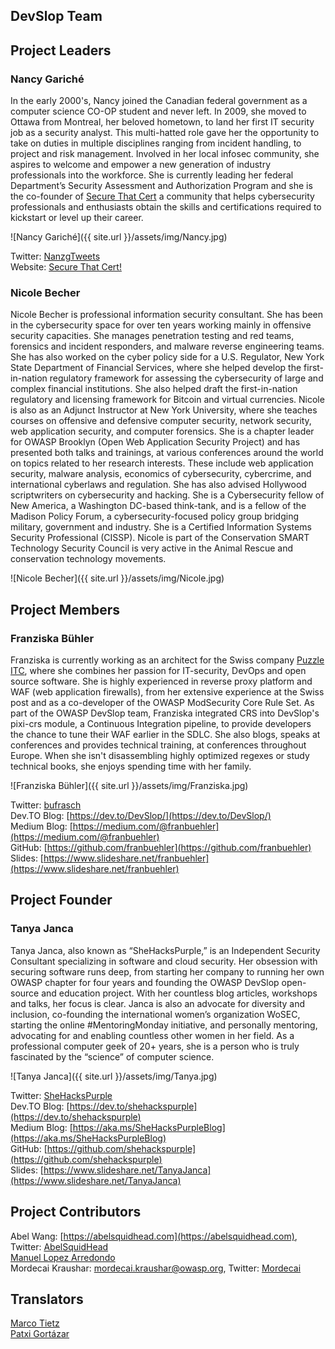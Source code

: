## DevSlop Team

## Project Leaders

### Nancy Gariché

In the early 2000's, Nancy joined the Canadian federal government as a computer science CO-OP student and never left. In 2009, she moved to Ottawa from Montreal, her beloved hometown, to land her first IT security job as a security analyst. This multi-hatted role gave her the opportunity to take on duties in multiple disciplines ranging from incident handling, to project and risk management. Involved in her local infosec community, she aspires to welcome and empower a new generation of industry professionals into the workforce. She is currently leading her federal Department’s Security Assessment and Authorization Program and she is the co-founder of [Secure That Cert]("http://www.securethatcert.com/) a community that helps cybersecurity professionals and enthusiasts obtain the skills and certifications required to kickstart or level up their career.

![Nancy Gariché]({{ site.url }}/assets/img/Nancy.jpg)

Twitter: [NanzgTweets](https://twitter.com/nanzgtweets)  
Website: [Secure That Cert!](http://www.securethatcert.com/)

### Nicole Becher

Nicole Becher is professional information security consultant. She has been in the cybersecurity space for over ten years working mainly in offensive security capacities. She manages penetration testing and red teams, forensics and incident responders, and malware reverse engineering teams. She has also worked on the cyber policy side for a U.S. Regulator, New York State Department of Financial Services, where she helped develop the first-in-nation regulatory framework for assessing the cybersecurity of large and complex financial institutions.  She also helped draft the first-in-nation  regulatory and licensing framework for Bitcoin and virtual currencies. Nicole is also as an Adjunct Instructor at New York University, where she teaches courses on offensive and defensive computer security, network security, web application security, and computer forensics. She is a chapter leader for OWASP Brooklyn (Open Web Application Security Project) and has presented both talks and trainings, at various conferences around the world on topics related to her research interests. These include web application security, malware analysis, economics of cybersecurity, cybercrime, and international cyberlaws and regulation.  She has also advised Hollywood scriptwriters on cybersecurity and hacking. She is a Cybersecurity fellow of New America, a Washington DC-based think-tank, and is a fellow of the Madison Policy Forum, a cybersecurity-focused policy group bridging military, government and industry. She is a Certified Information Systems Security Professional (CISSP).  Nicole is part of the Conservation SMART Technology Security Council is very active in the Animal Rescue and conservation technology movements.

![Nicole Becher]({{ site.url }}/assets/img/Nicole.jpg)

## Project Members

### Franziska Bühler

 Franziska is currently working as an architect for the Swiss company [Puzzle ITC](https://www.puzzle.ch/), where she combines her passion for IT-security, DevOps and open source software. She is highly experienced in reverse proxy platform and WAF (web application firewalls), from her extensive experience at the Swiss post and as a co-developer of the OWASP ModSecurity Core Rule Set. As part of the OWASP DevSlop team, Franziska integrated CRS into DevSlop's pixi-crs module, a Continuous Integration pipeline, to provide developers the chance to tune their WAF earlier in the SDLC.  She also blogs, speaks at conferences and provides technical training, at conferences throughout Europe. When she isn't disassembling highly optimized regexes or study technical books, she enjoys spending time with her family.

![Franziska Bühler]({{ site.url }}/assets/img/Franziska.jpg)

Twitter: [bufrasch](https://twitter.com/bufrasch)  
Dev.TO Blog: [https://dev.to/DevSlop/](https://dev.to/DevSlop/)  
Medium Blog: [https://medium.com/@franbuehler](https://medium.com/@franbuehler)  
GitHub: [https://github.com/franbuehler](https://github.com/franbuehler)  
Slides: [https://www.slideshare.net/franbuehler](https://www.slideshare.net/franbuehler)  

## Project Founder

### Tanya Janca

Tanya Janca, also known as “SheHacksPurple,” is an Independent Security Consultant specializing in software and cloud security. Her obsession with securing software runs deep, from starting her company to running her own OWASP chapter for four years and founding the OWASP DevSlop open-source and education project. With her countless blog articles, workshops and talks, her focus is clear. Janca is also an advocate for diversity and inclusion, co-founding the international women’s organization WoSEC, starting the online #MentoringMonday initiative, and personally mentoring, advocating for and enabling countless other women in her field. As a professional computer geek of 20+ years, she is a person who is truly fascinated by the “science” of computer science. 

![Tanya Janca]({{ site.url }}/assets/img/Tanya.jpg)

Twitter: [SheHacksPurple](https://twitter.com/shehackspurple)  
Dev.TO Blog: [https://dev.to/shehackspurple](https://dev.to/shehackspurple)  
Medium Blog: [https://aka.ms/SheHacksPurpleBlog](https://aka.ms/SheHacksPurpleBlog)  
GitHub: [https://github.com/shehackspurple](https://github.com/shehackspurple)  
Slides: [https://www.slideshare.net/TanyaJanca](https://www.slideshare.net/TanyaJanca)  


## Project Contributors

Abel Wang: [https://abelsquidhead.com](https://abelsquidhead.com), Twitter: [AbelSquidHead](https://twitter.com/AbelSquidHead)  
[Manuel Lopez Arredondo](https://www.linkedin.com/in/manuel-lopez-arredondo-cisa-cism-cissp-ceh-pmp-owasp-sox-25167125)  
Mordecai Kraushar: [mordecai.kraushar@owasp.org](mailto:mordecai.kraushar@owasp.org), Twitter: [Mordecai](https://twitter.com/demomk)

## Translators
[Marco Tietz](https://twitter.com/marcotietz)  
[Patxi Gortázar](https://twitter.com/fgortazar)


